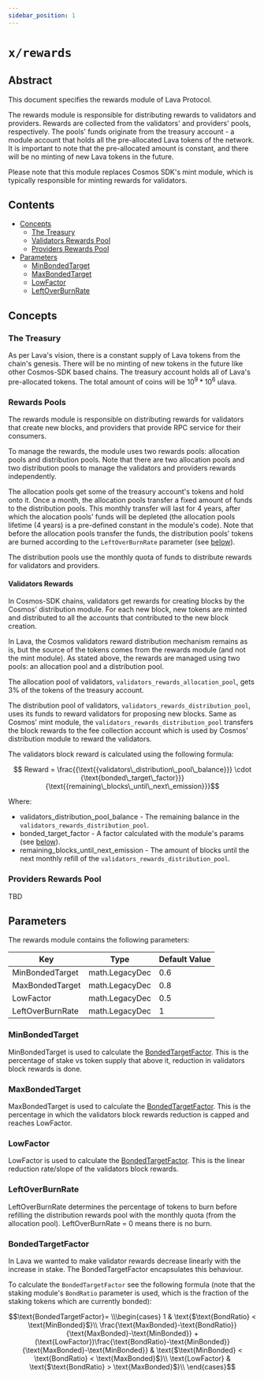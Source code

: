 ```yaml
---
sidebar_position: 1
---
```


# `x/rewards`

## Abstract

This document specifies the rewards module of Lava Protocol.

The rewards module is responsible for distributing rewards to validators and providers. Rewards are collected from the validators' and providers' pools, respectively. The pools' funds originate from the treasury account - a module account that holds all the pre-allocated Lava tokens of the network. It is important to note that the pre-allocated amount is constant, and there will be no minting of new Lava tokens in the future.

Please note that this module replaces Cosmos SDK's mint module, which is typically responsible for minting rewards for validators.

## Contents

* [Concepts](#concepts)
    * [The Treasury](#the-treasury)
    * [Validators Rewards Pool](#validators-rewards-pool)
    * [Providers Rewards Pool](#providers-rewards-pool)
* [Parameters](#parameters)
    * [MinBondedTarget](#minbondedtarget)
    * [MaxBondedTarget](#maxbondedtarget)
    * [LowFactor](#lowfactor)
    * [LeftOverBurnRate](#leftoverburnrate)

## Concepts

### The Treasury

As per Lava's vision, there is a constant supply of Lava tokens from the chain's genesis. There will be no minting of new tokens in the future like other Cosmos-SDK based chains. The treasury account holds all of Lava's pre-allocated tokens. The total amount of coins will be $10^9 * 10^6$ ulava.

### Rewards Pools

The rewards module is responsible on distributing rewards for validators that create new blocks, and providers that provide RPC service for their consumers.

To manage the rewards, the module uses two rewards pools: allocation pools and distribution pools. Note that there are two allocation pools and two distribution pools to manage the validators and providers rewards independently.

The allocation pools get some of the treasury account's tokens and hold onto it. Once a month, the allocation pools transfer a fixed amount of funds to the distribution pools. This monthly transfer will last for 4 years, after which the alocation pools' funds will be depleted (the allocation pools lifetime (4 years) is a pre-defined constant in the module's code). Note that before the allocation pools transfer the funds, the distribution pools' tokens are burned according to the `LeftOverBurnRate` parameter (see [below](#leftoverburnrate)).

The distribution pools use the monthly quota of funds to distribute rewards for validators and providers.

#### Validators Rewards

In Cosmos-SDK chains, validators get rewards for creating blocks by the Cosmos' distribution module. For each new block, new tokens are minted and distributed to all the accounts that contributed to the new block creation.

In Lava, the Cosmos validators reward distribution mechanism remains as is, but the source of the tokens comes from the rewards module (and not the mint module). As stated above, the rewards are managed using two pools: an allocation pool and a distribution pool.

The allocation pool of validators, `validators_rewards_allocation_pool`, gets 3% of the tokens of the treasury account.

The distribution pool of validators, `validators_rewards_distribution_pool`, uses its funds to reward validators for proposing new blocks. Same as Cosmos' mint module, the `validators_rewards_distribution_pool` transfers the block rewards to the fee collection account which is used by Cosmos' distribution module to reward the validators.

The validators block reward is calculated using the following formula:

$$ Reward = \frac{{\text{{validators\_distribution\_pool\_balance}}} \cdot {\text{bonded\_target\_factor}}}{\text{{remaining\_blocks\_until\_next\_emission}}}$$

Where:
* $\text{validators\_distribution\_pool\_balance}$ - The remaining balance in the `validators_rewards_distribution_pool`.
* $\text{bonded\_target\_factor}$ - A factor calculated with the module's params (see [below](#bondedtargetfactor)).
* $\text{remaining\_blocks\_until\_next\_emission}$ - The amount of blocks until the next monthly refill of the `validators_rewards_distribution_pool`.

### Providers Rewards Pool

TBD

## Parameters

The rewards module contains the following parameters:

| Key                | Type            | Default Value |
| ------------------ | --------------- | ------------- |
| MinBondedTarget    | math.LegacyDec  | 0.6           |
| MaxBondedTarget    | math.LegacyDec  | 0.8           |
| LowFactor          | math.LegacyDec  | 0.5           |
| LeftOverBurnRate   | math.LegacyDec  | 1             |

### MinBondedTarget

MinBondedTarget is used to calculate the [BondedTargetFactor](#bondedtargetfactor). This is the percentage of stake vs token supply that above it, reduction in validators block rewards is done.

### MaxBondedTarget

MaxBondedTarget is used to calculate the [BondedTargetFactor](#bondedtargetfactor). This is the percentage in which the validators block rewards reduction is capped and reaches LowFactor.

### LowFactor

LowFactor is used to calculate the [BondedTargetFactor](#bondedtargetfactor). This is the linear reduction rate/slope of the validators block rewards.

### LeftOverBurnRate

LeftOverBurnRate determines the percentage of tokens to burn before refilling the distribution rewards pool with the monthly quota (from the allocation pool). 
LeftOverBurnRate = 0 means there is no burn.

### BondedTargetFactor

In Lava we wanted to make validator rewards decrease linearly with the increase in stake. The BondedTargetFactor encapsulates this behaviour.

To calculate the `BondedTargetFactor` see the following formula (note that the staking module's `BondRatio` parameter is used, which is the fraction of the staking tokens which are currently bonded):

$$\text{BondedTargetFactor}= \\\begin{cases}
1 & \text{$\text{BondRatio} < \text{MinBonded}$}\\
\frac{\text{MaxBonded}-\text{BondRatio}}{\text{MaxBonded}-\text{MinBonded}} + (\text{LowFactor})\frac{\text{BondRatio}-\text{MinBonded}}{\text{MaxBonded}-\text{MinBonded}}  & \text{$\text{MinBonded} < \text{BondRatio} < \text{MaxBonded}$}\\
\text{LowFactor} & \text{$\text{BondRatio} > \text{MaxBonded}$}\\
\end{cases}$$

